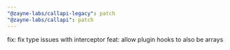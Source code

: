 ```yaml
---
"@zayne-labs/callapi-legacy": patch
"@zayne-labs/callapi": patch
---
```


fix: fix type issues with interceptor
feat: allow plugin hooks to also be arrays

